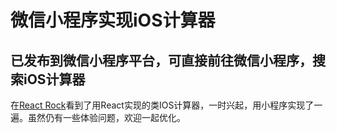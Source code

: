 # 微信小程序实现iOS计算器
## 已发布到微信小程序平台，可直接前往微信小程序，搜索iOS计算器
在[React Rock](https://react.rocks/)看到了用React实现的类IOS计算器，一时兴起，用小程序实现了一遍。虽然仍有一些体验问题，欢迎一起优化。
